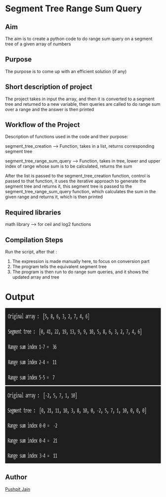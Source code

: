 # Segment Tree Range Sum Query


## Aim

The aim is to create a python code to do range sum query on a segment tree of a given array of numbers
## Purpose

The purpose is to come up with an efficient solution (if any)

## Short description of project

The project takes in input the array, 
and then it is converted to a segment tree and returned to a new variable,
then queries are called to do range sum over a range and the answer is then printed

## Workflow of the Project

Description of functions used in the code and their purpose:

segment_tree_creation --> Function, takes in a list, returns corresponding segment tree

segment_tree_range_sum_query --> Function, takes in tree, lower and upper index of range whose sum is to be calculated, returns the sum

After the list is passed to the segment_tree_creation function, control is passed to that function, it uses the iterative approach to generate the segment tree and returns it, 
this segment tree is passed to the segment_tree_range_sum_query function, which calculates the sum in the given range and returns it, which is then printed

## Required libraries

math library --> for ceil and log2 functions 

## Compilation Steps
Run the script, after that :

 1. The expression is made manually here, to focus on conversion part 
 2. The program tells the equivalent segment tree
 3. The program is then run to do range sum queries, and it shows the updated array and tree



# Output

<img width = 800 height = 250 src="../Segment Tree Range Sum Query/Images/range_sum_query_output1.PNG">
<img width = 800 height = 250 src="../Segment Tree Range Sum Query/Images/range_sum_query_output2.PNG">



## Author
[Pushpit Jain](https://github.com/pushpit-J19)
